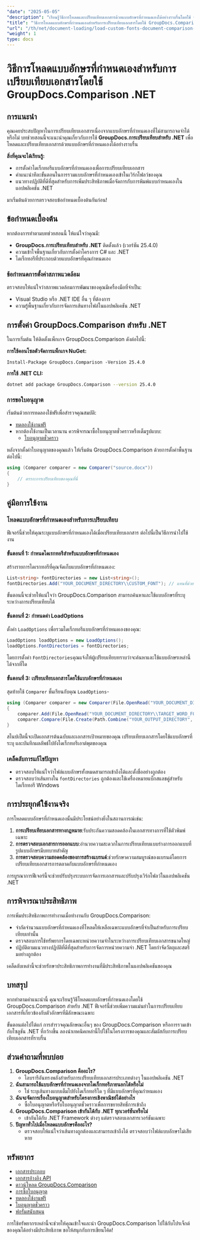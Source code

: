 ```yaml
---
"date": "2025-05-05"
"description": "เรียนรู้วิธีการโหลดและเปรียบเทียบเอกสารด้วยแบบอักษรที่กำหนดเองได้อย่างราบรื่นโดยใช้ GroupDocs.Comparison สำหรับ .NET ปฏิบัติตามคำแนะนำทีละขั้นตอนและแนวทางปฏิบัติที่ดีที่สุด"
"title": "วิธีการโหลดแบบอักษรที่กำหนดเองสำหรับการเปรียบเทียบเอกสารโดยใช้ GroupDocs.Comparison .NET"
"url": "/th/net/document-loading/load-custom-fonts-document-comparison-groupdocs-net/"
"weight": 1
type: docs
---
```

# วิธีการโหลดแบบอักษรที่กำหนดเองสำหรับการเปรียบเทียบเอกสารโดยใช้ GroupDocs.Comparison .NET

## การแนะนำ

คุณเคยประสบปัญหาในการเปรียบเทียบเอกสารเนื่องจากแบบอักษรที่กำหนดเองที่ไม่สามารถจดจำได้หรือไม่ บทช่วยสอนนี้จะแนะนำคุณเกี่ยวกับการใช้ **GroupDocs.การเปรียบเทียบสำหรับ .NET** เพื่อโหลดและเปรียบเทียบเอกสารด้วยแบบอักษรที่กำหนดเองได้อย่างราบรื่น 

**สิ่งที่คุณจะได้เรียนรู้:**
- การตั้งค่าไดเร็กทอรีแบบอักษรที่กำหนดเองเพื่อการเปรียบเทียบเอกสาร
- คำแนะนำทีละขั้นตอนในการรวมแบบอักษรที่กำหนดเองเข้าในเวิร์กโฟลว์ของคุณ
- แนวทางปฏิบัติที่ดีที่สุดสำหรับการเพิ่มประสิทธิภาพเมื่อจัดการกับการพิมพ์แบบกำหนดเองในแอปพลิเคชัน .NET

มาเริ่มต้นด้วยการตรวจสอบข้อกำหนดเบื้องต้นกันก่อน!

## ข้อกำหนดเบื้องต้น

หากต้องการทำตามบทช่วยสอนนี้ ให้แน่ใจว่าคุณมี:

- **GroupDocs.การเปรียบเทียบสำหรับ .NET** ติดตั้งแล้ว (เวอร์ชัน 25.4.0)
- ความเข้าใจพื้นฐานเกี่ยวกับการตั้งค่าโครงการ C# และ .NET
- ไดเร็กทอรีที่ประกอบด้วยแบบอักษรที่คุณกำหนดเอง

### ข้อกำหนดการตั้งค่าสภาพแวดล้อม
ตรวจสอบให้แน่ใจว่าสภาพแวดล้อมการพัฒนาของคุณมีเครื่องมือที่จำเป็น:
- Visual Studio หรือ .NET IDE อื่น ๆ ที่ต้องการ
- ความรู้พื้นฐานเกี่ยวกับการจัดการเส้นทางไฟล์ในแอปพลิเคชัน .NET

## การตั้งค่า GroupDocs.Comparison สำหรับ .NET

ในการเริ่มต้น ให้ติดตั้งแพ็กเกจ GroupDocs.Comparison ดังต่อไปนี้:

**การใช้คอนโซลตัวจัดการแพ็กเกจ NuGet:**

```shell
Install-Package GroupDocs.Comparison -Version 25.4.0
```

**การใช้ .NET CLI:**

```bash
dotnet add package GroupDocs.Comparison --version 25.4.0
```

### การขอใบอนุญาต

เริ่มต้นด้วยการทดลองใช้ฟรีเพื่อสำรวจคุณสมบัติ:
- [ทดลองใช้งานฟรี](https://releases.groupdocs.com/comparison/net/)
- หากต้องใช้งานเป็นเวลานาน ควรพิจารณาซื้อใบอนุญาตชั่วคราวหรือเต็มรูปแบบ:
  - [ใบอนุญาตชั่วคราว](https://purchase.groupdocs.com/temporary-license/)

หลังจากตั้งค่าใบอนุญาตของคุณแล้ว ให้เริ่มต้น GroupDocs.Comparison ด้วยการตั้งค่าพื้นฐานต่อไปนี้:

```csharp
using (Comparer comparer = new Comparer("source.docx"))
{
    // ตรรกะการเปรียบเทียบของคุณที่นี่
}
```

## คู่มือการใช้งาน

### โหลดแบบอักษรที่กำหนดเองสำหรับการเปรียบเทียบ

ฟีเจอร์นี้ช่วยให้คุณระบุแบบอักษรที่กำหนดเองได้เมื่อเปรียบเทียบเอกสาร ต่อไปนี้เป็นวิธีการนำไปใช้งาน

#### ขั้นตอนที่ 1: กำหนดไดเรกทอรีสำหรับแบบอักษรที่กำหนดเอง

สร้างรายการไดเรกทอรีที่คุณจัดเก็บแบบอักษรที่กำหนดเอง:

```csharp
List<string> fontDirectories = new List<string>();
fontDirectories.Add("YOUR_DOCUMENT_DIRECTORY\\CUSTOM_FONT"); // แทนที่ด้วยเส้นทางไดเร็กทอรีแบบอักษรที่กำหนดเองของคุณ
```

ขั้นตอนนี้จะช่วยให้แน่ใจว่า GroupDocs.Comparison สามารถค้นหาและใช้แบบอักษรที่ระบุระหว่างการเปรียบเทียบได้

#### ขั้นตอนที่ 2: กำหนดค่า LoadOptions

ตั้งค่า `LoadOptions` เพื่อรวมไดเร็กทอรีแบบอักษรที่กำหนดเองของคุณ:

```csharp
LoadOptions loadOptions = new LoadOptions();
loadOptions.FontDirectories = fontDirectories;
```

โดยการตั้งค่า `FontDirectories`คุณแจ้งให้ผู้เปรียบเทียบทราบว่าจะค้นหาและใช้แบบอักษรเหล่านี้ได้จากที่ใด

#### ขั้นตอนที่ 3: เปรียบเทียบเอกสารโดยใช้แบบอักษรที่กำหนดเอง

สุดท้ายใช้ `Comparer` ชั้นเรียนกับคุณ `LoadOptions`-

```csharp
using (Comparer comparer = new Comparer(File.OpenRead("YOUR_DOCUMENT_DIRECTORY\\SOURCE_WORD_FONT"), loadOptions))
{
    comparer.Add(File.OpenRead("YOUR_DOCUMENT_DIRECTORY\\TARGET_WORD_FONT"));
    comparer.Compare(File.Create(Path.Combine("YOUR_OUTPUT_DIRECTORY", "RESULT_WORD_FONT")));
}
```

สไนปเป็ตนี้จะเปิดเอกสารต้นฉบับและเอกสารเป้าหมายของคุณ เปรียบเทียบเอกสารโดยใช้แบบอักษรที่ระบุ และบันทึกผลลัพธ์ไปยังไดเร็กทอรีเอาต์พุตของคุณ

### เคล็ดลับการแก้ไขปัญหา

- ตรวจสอบให้แน่ใจว่าไฟล์แบบอักษรทั้งหมดสามารถเข้าถึงได้และตั้งชื่ออย่างถูกต้อง
- ตรวจสอบว่าเส้นทางใน `fontDirectories` ถูกต้องและใช้เครื่องหมายแบ็กสแลชคู่สำหรับไดเร็กทอรี Windows

## การประยุกต์ใช้งานจริง

การโหลดแบบอักษรที่กำหนดเองนั้นมีประโยชน์อย่างยิ่งในสถานการณ์เช่น:

1. **การเปรียบเทียบเอกสารทางกฎหมาย**:รับประกันความสอดคล้องในเอกสารทางการที่ใช้ตัวพิมพ์เฉพาะ
2. **การตรวจสอบเอกสารการออกแบบ**:อำนวยความสะดวกในการเปรียบเทียบแบบร่างการออกแบบที่รูปแบบอักษรมีบทบาทสำคัญ
3. **การตรวจสอบความสอดคล้องของการสร้างแบรนด์**:ช่วยรักษาความสมบูรณ์ของแบรนด์โดยการเปรียบเทียบเอกสารการตลาดกับแบบอักษรที่กำหนดเอง

การบูรณาการฟีเจอร์นี้จะช่วยปรับปรุงระบบการจัดการเอกสารและปรับปรุงเวิร์กโฟลว์ในแอปพลิเคชัน .NET

## การพิจารณาประสิทธิภาพ

การเพิ่มประสิทธิภาพการทำงานเมื่อทำงานกับ GroupDocs.Comparison:
- จำกัดจำนวนแบบอักษรที่กำหนดเองที่โหลดให้เหลือเฉพาะแบบอักษรที่จำเป็นสำหรับการเปรียบเทียบเท่านั้น
- ตรวจสอบการใช้ทรัพยากรโดยเฉพาะหน่วยความจำในระหว่างการเปรียบเทียบเอกสารขนาดใหญ่
- ปฏิบัติตามแนวทางปฏิบัติที่ดีที่สุดสำหรับการจัดการหน่วยความจำ .NET โดยกำจัดวัตถุและสตรีมอย่างถูกต้อง

เคล็ดลับเหล่านี้จะช่วยรักษาประสิทธิภาพการทำงานที่มีประสิทธิภาพในแอปพลิเคชันของคุณ

## บทสรุป

หากทำตามคำแนะนำนี้ คุณจะเรียนรู้วิธีโหลดแบบอักษรที่กำหนดเองโดยใช้ GroupDocs.Comparison สำหรับ .NET ฟีเจอร์นี้ช่วยเพิ่มความแม่นยำในการเปรียบเทียบเอกสารที่เกี่ยวข้องกับตัวอักษรที่มีลักษณะเฉพาะ 

ขั้นตอนต่อไปได้แก่ การสำรวจคุณลักษณะอื่นๆ ของ GroupDocs.Comparison หรือการรวมเข้ากับโซลูชัน .NET ที่กว้างขึ้น ลองนำเทคนิคเหล่านี้ไปใช้ในโครงการของคุณและสัมผัสกับการเปรียบเทียบเอกสารที่ราบรื่น

## ส่วนคำถามที่พบบ่อย

1. **GroupDocs.Comparison คืออะไร?**
   - ไลบรารีอันทรงพลังสำหรับการเปรียบเทียบเอกสารประเภทต่างๆ ในแอปพลิเคชัน .NET
2. **ฉันสามารถใช้แบบอักษรที่กำหนดเองจากไดเร็กทอรีภายนอกได้หรือไม่**
   - ใช่ ระบุเส้นทางแบบเต็มไปยังไดเร็กทอรีใด ๆ ที่มีแบบอักษรที่คุณกำหนดเอง
3. **ฉันจะจัดการเรื่องใบอนุญาตสำหรับโครงการเชิงพาณิชย์ได้อย่างไร**
   - ซื้อใบอนุญาตหรือรับใบอนุญาตชั่วคราวเพื่อการขยายสิทธิ์การเข้าถึง
4. **GroupDocs.Comparison เข้ากันได้กับ .NET ทุกเวอร์ชันหรือไม่**
   - เข้ากันได้กับ .NET Framework ต่างๆ แต่ตรวจสอบเอกสารเวอร์ชันเฉพาะ
5. **ปัญหาทั่วไปเมื่อโหลดแบบอักษรคืออะไร?**
   - ตรวจสอบให้แน่ใจว่าเส้นทางถูกต้องและสามารถเข้าถึงได้ ตรวจสอบว่าไฟล์แบบอักษรไม่เสียหาย

## ทรัพยากร
- [เอกสารประกอบ](https://docs.groupdocs.com/comparison/net/)
- [เอกสารอ้างอิง API](https://reference.groupdocs.com/comparison/net/)
- [ดาวน์โหลด GroupDocs.Comparison](https://releases.groupdocs.com/comparison/net/)
- [การซื้อใบอนุญาต](https://purchase.groupdocs.com/buy)
- [ทดลองใช้งานฟรี](https://releases.groupdocs.com/comparison/net/)
- [ใบอนุญาตชั่วคราว](https://purchase.groupdocs.com/temporary-license/)
- [ฟอรั่มสนับสนุน](https://forum.groupdocs.com/c/comparison/)

การใช้ทรัพยากรเหล่านี้จะช่วยให้คุณเข้าใจและนำ GroupDocs.Comparison ไปใช้กับโปรเจ็กต์ของคุณได้อย่างมีประสิทธิภาพ ขอให้สนุกกับการเขียนโค้ด!